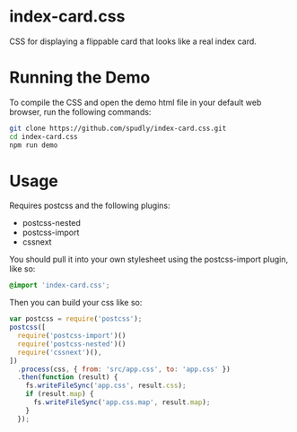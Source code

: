 # index-card.css

CSS for displaying a flippable card that looks like a real index card.

# Running the Demo

To compile the CSS and open the demo html file in your default web browser, run the following commands:

```bash
git clone https://github.com/spudly/index-card.css.git
cd index-card.css
npm run demo
```

# Usage

Requires postcss and the following plugins:

* postcss-nested
* postcss-import
* cssnext

You should pull it into your own stylesheet using the postcss-import plugin, like so:

```css
@import 'index-card.css';
```

Then you can build your css like so:

```javascript
var postcss = require('postcss');
postcss([
  require('postcss-import')()
  require('postcss-nested')()
  require('cssnext')(),
])
  .process(css, { from: 'src/app.css', to: 'app.css' })
  .then(function (result) {
    fs.writeFileSync('app.css', result.css);
    if (result.map) {
      fs.writeFileSync('app.css.map', result.map);
    }
  });
```
